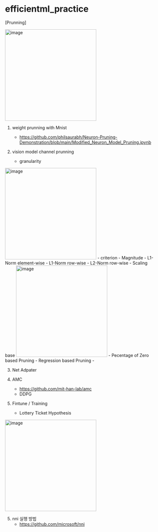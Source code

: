 # efficientml_practice

[Prunning]

<img width="300" alt="image" src="https://github.com/cwh1981/efficientml_practice/assets/8499055/d94ddd13-0a3d-4636-9819-6ac114289835">

1. weight prunning with Mnist
   - https://github.com/philsaurabh/Neuron-Pruning-Demonstration/blob/main/Modified_Neuron_Model_Pruning.ipynb

2. vision model channel prunning
   - granularity
<img width="300" alt="image" src="https://github.com/cwh1981/efficientml_practice/assets/8499055/6aa626f4-db0e-4be0-8f18-488ffcd8ded7">
   - criterion
      - Magnitude
         - L1-Norm element-wise
         - L1-Norm row-wise
         - L2-Norm row-wise
   - Scaling base
<img width="300" alt="image" src="https://github.com/cwh1981/efficientml_practice/assets/8499055/d94ddd13-0a3d-4636-9819-6ac114289835">
   - Pecentage of Zero based Pruning
   - Regression based Pruning
   - 
  
3. Net Adpater

4. AMC
   - https://github.com/mit-han-lab/amc
   - DDPG
5. Fintune / Training
   - Lottery Ticket Hypothesis
<img width="300" alt="image" src="https://github.com/cwh1981/efficientml_practice/assets/8499055/a7e11648-ef3f-45d6-a8ab-60f5cfd975b5">



5. nni 실행 방법
   - https://github.com/microsoft/nni
